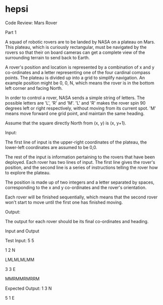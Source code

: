 hepsi
=====

Code Review: Mars Rover

Part 1

A squad of robotic rovers are to be landed by NASA on a plateau on Mars. This plateau, which is curiously rectangular, 
must be navigated by the rovers so that their on board cameras can get a complete view of the surrounding terrain to send
back to Earth.

A rover's position and location is represented by a combination of x and y co-ordinates and a letter representing
one of the four cardinal compass points. The plateau is divided up into a grid to simplify navigation.
An example position might be 0, 0, N, which means the rover is in the bottom left corner and facing North.

In order to control a rover, NASA sends a simple string of letters. 
The possible letters are 'L', 'R' and 'M'. 'L' and 'R' makes the rover spin 90 degrees left or right respectively,
without moving from its current spot. 'M' means move forward one grid point, and maintain the same heading.

Assume that the square directly North from (x, y) is (x, y+1).

Input:

The first line of input is the upper-right coordinates of the plateau, the lower-left coordinates are assumed to be 0,0.

The rest of the input is information pertaining to the rovers that have been deployed.
Each rover has two lines of input. The first line gives the rover's position, and the second line is a series of instructions
telling the rover how to explore the plateau.

The position is made up of two integers and a letter separated by spaces, corresponding to the x and y co-ordinates and the rover's orientation.

Each rover will be finished sequentially, which means that the second rover won't start to move until the first one has finished moving.

Output:

The output for each rover should be its final co-ordinates and heading.

Input and Output

Test Input:
5 5

1 2 N

LMLMLMLMM

3 3 E

MMRMMRMRRM

Expected Output:
1 3 N

5 1 E

